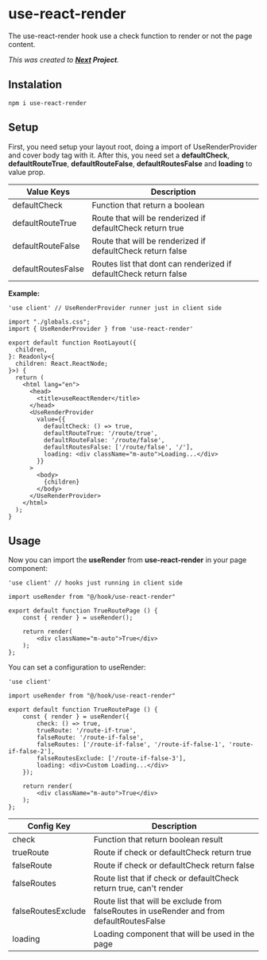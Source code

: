 # **use-react-render**
The use-react-render hook use a check function to render or not the page content.

_This was created to **[Next](https://nextjs.org/) Project**._

## Instalation
```
npm i use-react-render
```

## Setup
First, you need setup your layout root, doing a import of UseRenderProvider and cover body tag with it. After this, you need set a **defaultCheck**, **defaultRouteTrue**, **defaultRouteFalse**, **defaultRoutesFalse** and **loading** to value prop.

| Value Keys         | Description                                                        |
|--------------------|--------------------------------------------------------------------|
| defaultCheck       | Function that return a boolean                                     |
| defaultRouteTrue   | Route that will be renderized if defaultCheck return true          |
| defaultRouteFalse  | Route that will be renderized if defaultCheck return false         |
| defaultRoutesFalse | Routes list that dont can renderized if defaultCheck return false  |

**Example:**
```
'use client' // UseRenderProvider runner just in client side

import "./globals.css";
import { UseRenderProvider } from 'use-react-render'

export default function RootLayout({
  children,
}: Readonly<{
  children: React.ReactNode;
}>) {
  return (
    <html lang="en">
      <head>
        <title>useReactRender</title>
      </head>
      <UseRenderProvider
        value={{
          defaultCheck: () => true,
          defaultRouteTrue: '/route/true',
          defaultRouteFalse: '/route/false',
          defaultRoutesFalse: ['/route/false', '/'],
          loading: <div className="m-auto">Loading...</div>
        }}
      >
        <body>
          {children}
        </body>
      </UseRenderProvider>
    </html>
  );
}
```

## Usage
Now you can import the **useRender** from **use-react-render** in your page component:
```
'use client' // hooks just running in client side

import useRender from "@/hook/use-react-render"

export default function TrueRoutePage () {
    const { render } = useRender();

    return render(
        <div className="m-auto">True</div>
    );
};
```
You can set a configuration to useRender:
```
'use client'

import useRender from "@/hook/use-react-render"

export default function TrueRoutePage () {
    const { render } = useRender({
        check: () => true,
        trueRoute: '/route-if-true',
        falseRoute: '/route-if-false',
        falseRoutes: ['/route-if-false', '/route-if-false-1', 'route-if-false-2'],
        falseRoutesExclude: ['/route-if-false-3'],
        loading: <div>Custom Loading...</div>
    });

    return render(
        <div className="m-auto">True</div>
    );
};
```
| Config Key            | Description                                                                               |
|-----------------------|-------------------------------------------------------------------------------------------|
| check                 | Function that return boolean result                                                       |
| trueRoute             | Route if check or defaultCheck return true                                                |
| falseRoute            | Route if check or defaultCheck return false                                               |
| falseRoutes           | Route list that if check or defaultCheck return true, can't render                        |
| falseRoutesExclude    | Route list that will be exclude from falseRoutes in useRender and from defaultRoutesFalse |
| loading               | Loading component that will be used in the page                                           |